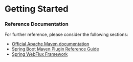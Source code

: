 # Getting Started

### Reference Documentation
For further reference, please consider the following sections:

* [Official Apache Maven documentation](https://maven.apache.org/guides/index.html)
* [Spring Boot Maven Plugin Reference Guide](https://docs.spring.io/spring-boot/docs/2.2.0.RELEASE/maven-plugin/)
* [Spring WebFlux Framework](https://docs.spring.io/spring-boot/docs/2.2.0.RELEASE/reference/htmlsingle/#boot-features-webflux)

